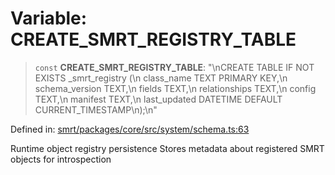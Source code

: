 # Variable: CREATE\_SMRT\_REGISTRY\_TABLE

> `const` **CREATE\_SMRT\_REGISTRY\_TABLE**: "\nCREATE TABLE IF NOT EXISTS \_smrt\_registry (\n  class\_name TEXT PRIMARY KEY,\n  schema\_version TEXT,\n  fields TEXT,\n  relationships TEXT,\n  config TEXT,\n  manifest TEXT,\n  last\_updated DATETIME DEFAULT CURRENT\_TIMESTAMP\n);\n"

Defined in: [smrt/packages/core/src/system/schema.ts:63](https://github.com/happyvertical/smrt/blob/71a16025d52b026725fd522a392015e67e1d6489/packages/core/src/system/schema.ts#L63)

Runtime object registry persistence
Stores metadata about registered SMRT objects for introspection
